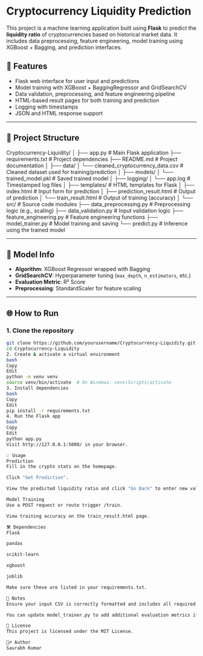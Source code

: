 
# Cryptocurrency Liquidity Prediction

This project is a machine learning application built using **Flask** to predict the **liquidity ratio** of cryptocurrencies based on historical market data. It includes data preprocessing, feature engineering, model training using XGBoost + Bagging, and prediction interfaces.

## 🚀 Features

- Flask web interface for user input and predictions  
- Model training with XGBoost + BaggingRegressor and GridSearchCV  
- Data validation, preprocessing, and feature engineering pipeline  
- HTML-based result pages for both training and prediction  
- Logging with timestamps  
- JSON and HTML response support  

---

## 📁 Project Structure

Cryptocurrency-Liquidity/
│
├── app.py                        # Main Flask application
├── requirements.txt              # Project dependencies
├── README.md                     # Project documentation
│
├── data/
│   └── cleaned_cryptocurrency_data.csv   # Cleaned dataset used for training/prediction
│
├── models/
│   └── trained_model.pkl         # Saved trained model
│
├── logging/
│   └── app.log       # Timestamped log files
│
├── templates/                    # HTML templates for Flask
│   ├── index.html                # Input form for prediction
│   ├── prediction_result.html    # Output of prediction
│   └── train_result.html         # Output of training (accuracy)
│
└── src/                          # Source code modules
    ├── data_preprocessing.py     # Preprocessing logic (e.g., scaling)
    ├── data_validation.py        # Input validation logic
    ├── feature_engineering.py    # Feature engineering functions
    ├── model_trainer.py          # Model training and saving
    └── predict.py                # Inference using the trained model




---

## 🧠 Model Info

- **Algorithm**: XGBoost Regressor wrapped with Bagging  
- **GridSearchCV**: Hyperparameter tuning (`max_depth`, `n_estimators`, etc.)  
- **Evaluation Metric**: R² Score  
- **Preprocessing**: StandardScaler for feature scaling  

---

## 🌐 How to Run

### 1. Clone the repository

```bash
git clone https://github.com/yourusername/Cryptocurrency-Liquidity.git
cd Cryptocurrency-Liquidity
2. Create & activate a virtual environment
bash
Copy
Edit
python -m venv venv
source venv/bin/activate  # On Windows: venv\Scripts\activate
3. Install dependencies
bash
Copy
Edit
pip install -r requirements.txt
4. Run the Flask app
bash
Copy
Edit
python app.py
Visit http://127.0.0.1:5000/ in your browser.

💡 Usage
Prediction
Fill in the crypto stats on the homepage.

Click "Get Prediction".

View the predicted liquidity ratio and click "Go Back" to enter new values.

Model Training
Use a POST request or route trigger /train.

View training accuracy on the train_result.html page.

🛠 Dependencies
Flask

pandas

scikit-learn

xgboost

joblib

Make sure these are listed in your requirements.txt.

📌 Notes
Ensure your input CSV is correctly formatted and includes all required columns.

You can update model_trainer.py to add additional evaluation metrics if needed.

📜 License
This project is licensed under the MIT License.

🙋‍♂️ Author
Saurabh Kumar
